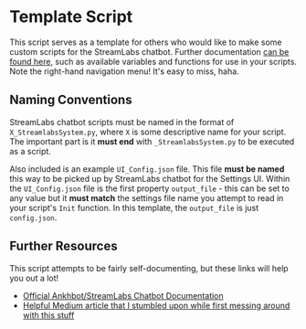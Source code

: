 # Template Script

This script serves as a template for others who would like to make some custom scripts for the StreamLabs chatbot. Further documentation [can be found here](https://github.com/AnkhHeart/Streamlabs-Chatbot-Python-Boilerplate/wiki/Data-Object), such as available variables and functions for use in your scripts. Note the right-hand navigation menu! It's easy to miss, haha.

## Naming Conventions

StreamLabs chatbot scripts must be named in the format of `X_StreamlabsSystem.py`, where `X` is some descriptive name for your script. The important part is it **must end** with `_StreamlabsSystem.py` to be executed as a script.

Also included is an example `UI_Config.json` file. This file **must be named** this way to be picked up by StreamLabs chatbot for the Settings UI. Within the `UI_Config.json` file is the first property `output_file` - this can be set to any value but it **must match** the settings file name you attempt to read in your script's `Init` function. In this template, the `output_file` is just `config.json`.

## Further Resources

This script attempts to be fairly self-documenting, but these links will help you out a lot!

- [Official Ankhbot/StreamLabs Chatbot Documentation](https://github.com/AnkhHeart/Streamlabs-Chatbot-Python-Boilerplate/wiki)
- [Helpful Medium article that I stumbled upon while first messing around with this stuff](https://github.com/AnkhHeart/Streamlabs-Chatbot-Python-Boilerplate/wiki/Creating-UI-Config-File)
